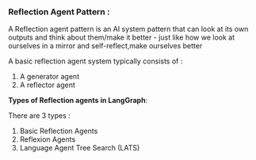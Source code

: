 ### Reflection Agent Pattern :

A Reflection agent pattern is an AI system pattern that can look at its own outputs and think about them/make it better - 
just like how we look at ourselves in a mirror and self-reflect,make ourselves better

A basic reflection agent system typically consists of :
1. A generator agent
2. A reflector agent

**Types of Reflection agents in LangGraph**:

There are 3 types :

1. Basic Reflection Agents
2. Reflexion Agents
3. Language Agent Tree Search (LATS)
